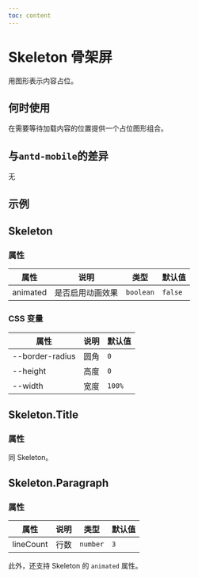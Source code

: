 ```yaml
---
toc: content
---
```


# Skeleton 骨架屏

用图形表示内容占位。

## 何时使用

在需要等待加载内容的位置提供一个占位图形组合。

## 与`antd-mobile`的差异

无

## 示例

<code src="./demos/demo1.tsx"></code>

## Skeleton

### 属性

| 属性     | 说明             | 类型      | 默认值  |
| -------- | ---------------- | --------- | ------- |
| animated | 是否启用动画效果 | `boolean` | `false` |

### CSS 变量

| 属性            | 说明 | 默认值 |
| --------------- | ---- | ------ |
| --border-radius | 圆角 | `0`    |
| --height        | 高度 | `0`    |
| --width         | 宽度 | `100%` |

## Skeleton.Title

### 属性

同 Skeleton。

## Skeleton.Paragraph

### 属性

| 属性      | 说明 | 类型     | 默认值 |
| --------- | ---- | -------- | ------ |
| lineCount | 行数 | `number` | `3`    |

此外，还支持 Skeleton 的 `animated` 属性。
